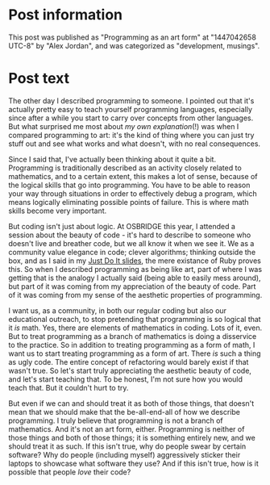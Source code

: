 # Post information

This post was published as "Programming as an art form" at "1447042658 UTC-8" by "Alex Jordan", and was categorized as "development, musings".

# Post text

The other day I described programming to someone. I pointed out that it's actually pretty easy to teach yourself programming languages, especially since after a while you start to carry over concepts from other languages. But what surprised me most about _my own explanation_(!) was when I compared programming to art: it's the kind of thing where you can just try stuff out and see what works and what doesn't, with no real consequences.

Since I said that, I've actually been thinking about it quite a bit. Programming is traditionally described as an activity closely related to mathematics, and to a certain extent, this makes a lot of sense, because of the logical skills that go into programming. You have to be able to reason your way through situations in order to effectively debug a program, which means logically eliminating possible points of failure. This is where math skills become very important.

But coding isn't just about logic. At OSBRIDGE this year, I attended a session about the beauty of code - it's hard to describe to someone who doesn't live and breather code, but we all know it when we see it. We as a community value elegance in code; clever algorithms; thinking outside the box, and as I said in my [Just Do It slides][1], the mere existance of Ruby proves this. So when I described programming as being like art, part of where I was getting that is the analogy I actually said (being able to easily mess around), but part of it was coming from my appreciation of the beauty of code. Part of it was coming from my sense of the aesthetic properties of programming.

I want us, as a community, in both our regular coding but also our educational outreach, to stop pretending that programming is so logical that it _is_ math. Yes, there are elements of mathematics in coding. Lots of it, even. But to treat programming as a branch of mathematics is doing a disservice to the practice. So in addition to treating programming as a form of math, I want us to start treating programming as a form of art. There _is_ such a thing as ugly code. The entire concept of refactoring would barely exist if that wasn't true. So let's start truly appreciating the aesthetic beauty of code, and let's start teaching that. To be honest, I'm not sure how you would teach that. But it couldn't hurt to try.

But even if we can and should treat it as both of those things, that doesn't mean that we should make that the be-all-end-all of how we describe programming. I truly believe that programming is not a branch of mathematics. And it's not an art form, either. Programming is neither of those things and both of those things; it is something entirely new, and we should treat it as such. If this isn't true, why do people swear by certain software? Why do people (including myself) aggressively sticker their laptops to showcase what software they use? And if this isn't true, how is it possible that people _love_ their code?

 [1]: https://strugee.net/presentation-just-do-it/#19

